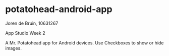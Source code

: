 # potatohead-android-app

Joren de Bruin, 10631267

App Studio Week 2

A Mr. Potatohead app for Android devices. Use Checkboxes to show or hide images.

